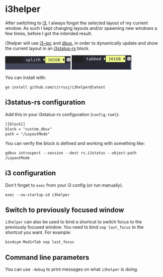 # i3helper
After switching to [i3](https://i3wm.org/docs/userguide.html), I always forgot the selected layout of my current window. As such I kept changing layouts and/or spawning new windows a few times, before I got the intended result.

i3helper will use [i3-ipc](https://pkg.go.dev/go.i3wm.org/i3/v4) and [dbus](https://pkg.go.dev/github.com/godbus/dbus/v5), in order to dynamically update and show the current layout in an [i3status-rs](https://github.com/greshake/i3status-rust) block.

![screenshot1](img/i3helper_1.png)
![screenshot2](img/i3helper_2.png)

You can install with:
```
go install github.com/cirrusj/i3helper@latest
```

## i3status-rs configuration
Add this in your i3status-rs configuration (`config.toml`):

```
[[block]]
block = "custom_dbus"
path = "/LayoutMode"
```

You can verify the block is defined and working with something like:
```
gdbus introspect --session --dest rs.i3status --object-path /LayoutMode
```

## i3 configuration
Don't forget to `exec` from your i3 config (or run manually).

```
exec --no-startup-id i3helper
```

## Switch to previously focused window
`i3helper` can also be used to bind a shortcut to switch focus to the previously focused window.
You need to bind `nop last_focus` to the shortcut you want. For example:

```
bindsym Mod1+Tab nop last_focus
```

## Command line parameters
You can use `-debug` to print messages on what `i3helper` is doing.
